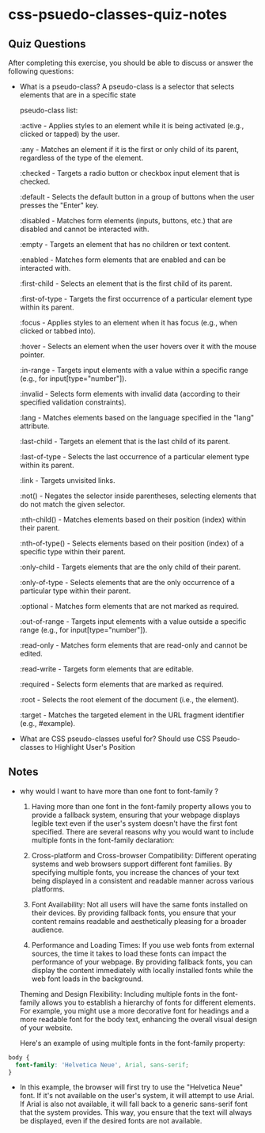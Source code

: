 # css-psuedo-classes-quiz-notes

## Quiz Questions

After completing this exercise, you should be able to discuss or answer the following questions:

- What is a pseudo-class?
  A pseudo-class is a selector that selects elements that are in a specific state

  pseudo-class list:
  
  :active - Applies styles to an element while it is being activated (e.g., clicked or tapped) by the user.

  :any - Matches an element if it is the first or only child of its parent, regardless of the type of the element.

  :checked - Targets a radio button or checkbox input element that is checked.

  :default - Selects the default button in a group of buttons when the user presses the "Enter" key.

  :disabled - Matches form elements (inputs, buttons, etc.) that are disabled and cannot be interacted with.

  :empty - Targets an element that has no children or text content.

  :enabled - Matches form elements that are enabled and can be interacted with.

  :first-child - Selects an element that is the first child of its parent.

  :first-of-type - Targets the first occurrence of a particular element type within its parent.

  :focus - Applies styles to an element when it has focus (e.g., when clicked or tabbed into).

  :hover - Selects an element when the user hovers over it with the mouse pointer.

  :in-range - Targets input elements with a value within a specific range (e.g., for input[type="number"]).

  :invalid - Selects form elements with invalid data (according to their specified validation constraints).

  :lang - Matches elements based on the language specified in the "lang" attribute.

  :last-child - Targets an element that is the last child of its parent.

  :last-of-type - Selects the last occurrence of a particular element type within its parent.

  :link - Targets unvisited links.

  :not() - Negates the selector inside parentheses, selecting elements that do not match the given selector.

  :nth-child() - Matches elements based on their position (index) within their parent.

  :nth-of-type() - Selects elements based on their position (index) of a specific type within their parent.

  :only-child - Targets elements that are the only child of their parent.

  :only-of-type - Selects elements that are the only occurrence of a particular type within their parent.

  :optional - Matches form elements that are not marked as required.

  :out-of-range - Targets input elements with a value outside a specific range (e.g., for input[type="number"]).

  :read-only - Matches form elements that are read-only and cannot be edited.

  :read-write - Targets form elements that are editable.

  :required - Selects form elements that are marked as required.

  :root - Selects the root element of the document (i.e., the <html> element).

  :target - Matches the targeted element in the URL fragment identifier (e.g., #example).

- What are CSS pseudo-classes useful for?
  Should use CSS Pseudo-classes to Highlight User's Position

## Notes

- why would I want to have more than one font to font-family ?

  1. Having more than one font in the font-family property allows you to provide a fallback system, ensuring that your webpage displays legible text even if the user's system doesn't have the first font specified. There are several reasons why you would want to include multiple fonts in the font-family declaration:

  2. Cross-platform and Cross-browser Compatibility:
     Different operating systems and web browsers support different font families. By specifying multiple fonts, you increase the chances of your text being displayed in a consistent and readable manner across various platforms.

  3. Font Availability:
     Not all users will have the same fonts installed on their devices. By providing fallback fonts, you ensure that your content remains readable and aesthetically pleasing for a broader audience.

  4. Performance and Loading Times:
     If you use web fonts from external sources, the time it takes to load these fonts can impact the performance of your webpage. By providing fallback fonts, you can display the content immediately with locally installed fonts while the web font loads in the background.

  Theming and Design Flexibility:
  Including multiple fonts in the font-family allows you to establish a hierarchy of fonts for different elements. For example, you might use a more decorative font for headings and a more readable font for the body text, enhancing the overall visual design of your website.

  Here's an example of using multiple fonts in the font-family property:

```css
body {
  font-family: 'Helvetica Neue', Arial, sans-serif;
}
```

- In this example, the browser will first try to use the "Helvetica Neue" font. If it's not available on the user's system, it will attempt to use Arial. If Arial is also not available, it will fall back to a generic sans-serif font that the system provides. This way, you ensure that the text will always be displayed, even if the desired fonts are not available.
